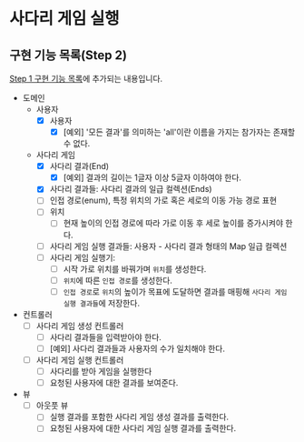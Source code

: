 # 사다리 게임 실행
## 구현 기능 목록(Step 2)
[Step 1 구현 기능 목록](./STEP1.md)에 추가되는 내용입니다.

- 도메인
  - 사용자
    - [X] 사용자
      - [X] [예외] '모든 결과'를 의미하는 'all'이란 이름을 가지는 참가자는 존재할 수 없다.
  - 사다리 게임
    - [X] 사다리 결과(End)
      - [X] [예외] 결과의 길이는 1글자 이상 5글자 이하여야 한다.
    - [X] 사다리 결과들: 사다리 결과의 일급 컬렉션(Ends)
    - [ ] 인접 경로(enum), 특정 위치의 가로 혹은 세로의 이동 가능 경로 표현
    - [ ] 위치
      - [ ] 현재 높이의 인접 경로에 따라 가로 이동 후 세로 높이를 증가시켜야 한다.
    - [ ] 사다리 게임 실행 결과들: 사용자 - 사다리 결과 형태의 Map 일급 컬렉션
    - [ ] 사다리 게임 실행기:
      - [ ] 시작 가로 위치를 바꿔가며 `위치`를 생성한다.
      - [ ] `위치`에 따른 `인접 경로`를 생성한다.
      - [ ] `인접 경로`로 `위치`의 높이가 목표에 도달하면 결과를 매핑해 `사다리 게임 실행 결과들`에 저장한다.

- 컨트롤러
  - [ ] 사다리 게임 생성 컨트롤러
    - [ ] 사다리 결과들을 입력받아야 한다.
    - [ ] [예외] 사다리 결과들과 사용자의 수가 일치해야 한다.
  - [ ] 사다리 게임 실행 컨트롤러
    - [ ] 사다리를 받아 게임을 실행한다
    - [ ] 요청된 사용자에 대한 결과를 보여준다.

- 뷰
  - [ ] 아웃풋 뷰
    - [ ] 실행 결과를 포함한 사다리 게임 생성 결과를 출력한다.
    - [ ] 요청된 사용자에 대한 사다리 게임 실행 결과를 출력한다.
